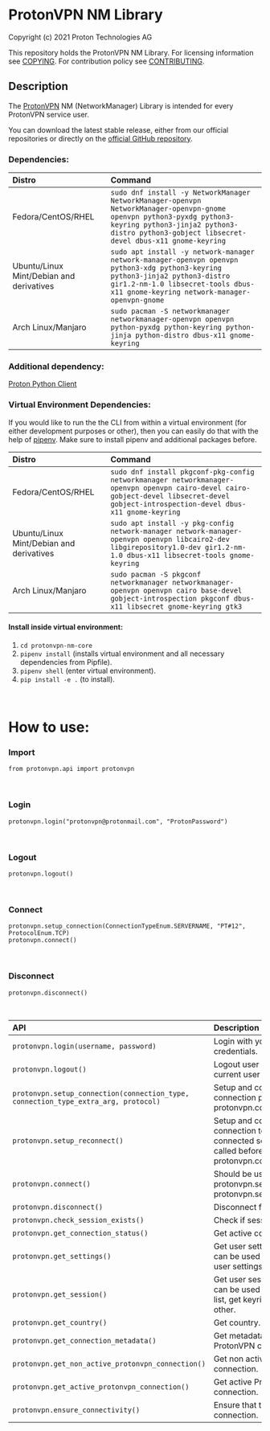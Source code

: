 # ProtonVPN NM Library

Copyright (c) 2021 Proton Technologies AG

This repository holds the ProtonVPN NM Library.
For licensing information see [COPYING](COPYING.md).
For contribution policy see [CONTRIBUTING](CONTRIBUTING.md).

## Description
The [ProtonVPN](https://protonvpn.com) NM (NetworkManager) Library is intended for every ProtonVPN service user.

You can download the latest stable release, either from our official repositories or directly on the [official GitHub repository](https://github.com/ProtonVPN/protonvpn-nm-lib/releases/latest).

### Dependencies:

| **Distro**                              | **Command**                                                                                                     |
|:----------------------------------------|:----------------------------------------------------------------------------------------------------------------|
|Fedora/CentOS/RHEL                       | `sudo dnf install -y NetworkManager NetworkManager-openvpn NetworkManager-openvpn-gnome openvpn python3-pyxdg python3-keyring python3-jinja2 python3-distro python3-gobject libsecret-devel dbus-x11 gnome-keyring` |
|Ubuntu/Linux Mint/Debian and derivatives | `sudo apt install -y network-manager network-manager-openvpn openvpn python3-xdg python3-keyring python3-jinja2 python3-distro gir1.2-nm-1.0 libsecret-tools dbus-x11 gnome-keyring network-manager-openvpn-gnome` |
|Arch Linux/Manjaro                       | `sudo pacman -S networkmanager networkmanager-openvpn openvpn python-pyxdg python-keyring python-jinja python-distro dbus-x11 gnome-keyring` |

### Additional dependency:
[Proton Python Client](https://github.com/ProtonMail/proton-python-client)

### Virtual Environment Dependencies:
If you would like to run the the CLI from within a virtual environment (for either development purposes or other), then you can easily do that with the help of <a href="https://pipenv.readthedocs.io/en/latest/">pipenv</a>. Make sure to install pipenv and additional packages before.

| **Distro**                              | **Command**                                                                                                     |
|:----------------------------------------|:----------------------------------------------------------------------------------------------------------------|
|Fedora/CentOS/RHEL                       | `sudo dnf install pkgconf-pkg-config networkmanager networkmanager-openvpn openvpn cairo-devel cairo-gobject-devel libsecret-devel gobject-introspection-devel dbus-x11 gnome-keyring` |
|Ubuntu/Linux Mint/Debian and derivatives | `sudo apt install -y pkg-config network-manager network-manager-openvpn openvpn libcairo2-dev libgirepository1.0-dev gir1.2-nm-1.0 dbus-x11 libsecret-tools gnome-keyring` |
|Arch Linux/Manjaro                       | `sudo pacman -S pkgconf networkmanager networkmanager-openvpn openvpn cairo base-devel gobject-introspection pkgconf dbus-x11 libsecret gnome-keyring gtk3` |


#### Install inside virtual environment:

  1. `cd protonvpn-nm-core`
  2. `pipenv install` (installs virtual environment and all necessary dependencies from Pipfile).
  3. `pipenv shell` (enter virtual environment).
  4. `pip install -e .` (to install).

<br>

# How to use:

### Import
``` from protonvpn.api import protonvpn ```

<br>

### Login
``` protonvpn.login("protonvpn@protonmail.com", "ProtonPassword") ```

<br>

### Logout
``` protonvpn.logout() ```

<br>

### Connect
``` protonvpn.setup_connection(ConnectionTypeEnum.SERVERNAME, "PT#12", ProtocolEnum.TCP) ``` <br>
``` protonvpn.connect() ``` 

<br>

### Disconnect
``` protonvpn.disconnect() ```

<br>

| **API**                              | **Description**                                                                                                     |
|:------------------------------------------------|:----------------------------------------------------------------------------------------------------------------|
| `protonvpn.login(username, password)` | Login with your Proton credentials. |
| `protonvpn.logout()` | Logout user and delete current user session. |
| `protonvpn.setup_connection(connection_type, connection_type_extra_arg, protocol)` | Setup and configure VPN connection prior calling protonvpn.connect(). |
| `protonvpn.setup_reconnect()` | Setup and configure VPN connection to a previously connected server. Should be called before calling protonvpn.connect(). |
| `protonvpn.connect()` | Should be user either after protonvpn.setup_connection() protonvpn.setup_reconnect(). |
| `protonvpn.disconnect()` | Disconnect from ProtonVPN. |
| `protonvpn.check_session_exists()` | Check if sessions exists. |
| `protonvpn.get_connection_status()` | Get active connection status. |
| `protonvpn.get_settings()` | Get user settings. This object can be used to get and set user settings. |
| `protonvpn.get_session()` | Get user session. This object can be used to get servers list, get keyring data and other. |
| `protonvpn.get_country()` | Get country. |
| `protonvpn.get_connection_metadata()` | Get metadata of an active ProtonVPN connection. |
| `protonvpn.get_non_active_protonvpn_connection()` | Get non active ProtonVPN connection. |
| `protonvpn.get_active_protonvpn_connection()` | Get active ProtonVPN connection. |
| `protonvpn.ensure_connectivity()` | Ensure that there is internet connection. |
